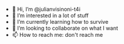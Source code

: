 - 👋 Hi, I’m @julianvisinoni-t4i
- 👀 I’m interested in a lot of stuff
- 🌱 I’m currently learning how to survive
- 💞️ I’m looking to collaborate on what I want
- 📫 How to reach me: don't reach me

<!---
julianvisinoni-t4i/julianvisinoni-t4i is a ✨ special ✨ repository because its `README.md` (this file) appears on your GitHub profile.
You can click the Preview link to take a look at your changes.
--->
